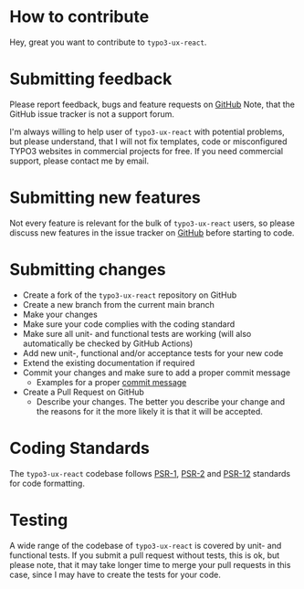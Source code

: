 How to contribute
=================
Hey, great you want to contribute to ``typo3-ux-react``.

Submitting feedback
===================
Please report feedback, bugs and feature requests on [GitHub](https://github.com/svenpet90/typo3-ux-react/issues)
Note, that the GitHub issue tracker is not a support forum.

I'm always willing to help user of ``typo3-ux-react`` with potential problems, but please understand, that I will
not fix templates, code or misconfigured TYPO3 websites in commercial projects for free. If you need
commercial support, please contact me by email.

Submitting new features
=======================
Not every feature is relevant for the bulk of ``typo3-ux-react`` users, so please discuss new features in the
issue tracker on [GitHub](https://github.com/svenpet90/typo3-ux-react/issues) before starting to code.

Submitting changes
==================
* Create a fork of the ``typo3-ux-react``  repository on GitHub
* Create a new branch from the current main branch
* Make your changes
* Make sure your code complies with the coding standard
* Make sure all unit- and functional tests are working (will also automatically be checked by GitHub Actions)
* Add new unit-, functional and/or acceptance tests for your new code
* Extend the existing documentation if required
* Commit your changes and make sure to add a proper commit message
    * Examples for a proper [commit message](https://docs.typo3.org/typo3cms/ContributionWorkflowGuide/Appendix/GeneralTopics/CommitMessage.html)
* Create a Pull Request on GitHub
    * Describe your changes. The better you describe your change and the reasons for it the more likely it is that it will be accepted.

Coding Standards
================
The ``typo3-ux-react`` codebase follows [PSR-1](https://www.php-fig.org/psr/psr-1/),
[PSR-2](https://www.php-fig.org/psr/psr-2/) and [PSR-12](https://www.php-fig.org/psr/psr-12/) standards for code formatting.

Testing
=======
A wide range of the codebase of ``typo3-ux-react`` is covered by unit- and functional tests. If you submit a pull
request without tests, this is ok, but please note, that it may take longer time to merge your pull requests in
this case, since I may have to create the tests for your code.
